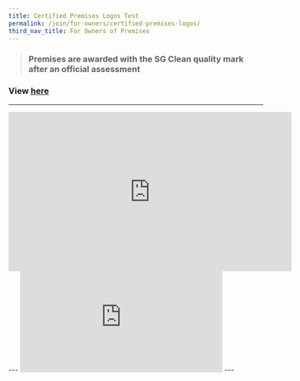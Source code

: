 ```yaml
---
title: Certified Premises Logos Test
permalink: /join/for-owners/certified-premises-logos/
third_nav_title: For Owners of Premises
---
```

> ### Premises are awarded with the SG Clean quality mark after an official assessment
### View [here](http://www.youtube.com/embed/E-ONNjFoOx0)
---
<iframe width="560" height="315" src="https://www.youtube.com/embed/svZJlRB1thA" frameborder="0" allow="accelerometer; autoplay; encrypted-media; gyroscope; picture-in-picture" allowfullscreen></iframe>
---
<iframe name="Gallery" src="https://www.nea.gov.sg/our-services/hawker-management/programmes-and-grants/heritage-of-our-hawker-centres" width="400" height="200" frameborder="0" scrolling="auto" class="frame-area">
</iframe>
---
